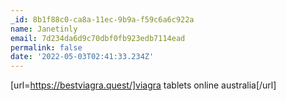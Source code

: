```yaml
---
_id: 8b1f88c0-ca8a-11ec-9b9a-f59c6a6c922a
name: Janetinly
email: 7d234da6d9c70dbf0fb923edb7114ead
permalink: false
date: '2022-05-03T02:41:33.234Z'
---
```

[url=https://bestviagra.quest/]viagra tablets online australia[/url]
